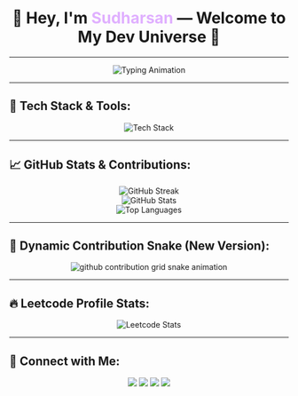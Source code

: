<h1 align="center">🚀 Hey, I'm <span style="color:#E0B0FF">Sudharsan</span> — Welcome to My Dev Universe 🌌</h1>

---

<p align="center">
  <img src="https://readme-typing-svg.herokuapp.com?font=Fira+Code&size=24&pause=1000&color=E0B0FF&center=true&vCenter=true&width=500&lines=Full+Stack+Web+Developer;MERN+Stack+Explorer;Frontend+Magician;Building+Cool+Stuff+Daily" alt="Typing Animation" />
</p>

---

## 🚀 **Tech Stack & Tools:**
<p align="center">
  <img src="https://skillicons.dev/icons?i=react,nodejs,express,mongodb,tailwind,js,html,css,git,github,vscode,docker,figma" alt="Tech Stack" />
</p>

---

## 📈 **GitHub Stats & Contributions:**

<p align="center">
  <img src="https://github-readme-streak-stats.herokuapp.com?user=SUDHARSAN-KSRCT&theme=tokyonight&hide_border=false" alt="GitHub Streak" />
  <br />
  <img src="https://github-readme-stats.vercel.app/api?username=SUDHARSAN-KSRCT&show_icons=true&theme=tokyonight&hide_border=false" alt="GitHub Stats" />
  <br />
  <img src="https://github-readme-stats.vercel.app/api/top-langs/?username=SUDHARSAN-KSRCT&layout=compact&theme=tokyonight" alt="Top Languages" />
</p>

---

## 🐍 **Dynamic Contribution Snake (New Version)**:

<p align="center">
  <picture>
    <source media="(prefers-color-scheme: dark)" srcset="https://raw.githubusercontent.com/SUDHARSAN-KSRCT/SUDHARSAN-KSRCT/output/github-contribution-grid-snake-dark.svg" />
    <source media="(prefers-color-scheme: light)" srcset="https://raw.githubusercontent.com/SUDHARSAN-KSRCT/SUDHARSAN-KSRCT/output/github-contribution-grid-snake.svg" />
    <img alt="github contribution grid snake animation" src="https://raw.githubusercontent.com/SUDHARSAN-KSRCT/SUDHARSAN-KSRCT/output/github-contribution-grid-snake.svg" />
  </picture>
</p>

---

## 🔥 **Leetcode Profile Stats**:

<p align="center">
  <img src="https://leetcard.jacoblin.cool/SUDHARSAN-KSRCT?theme=dark&font=Fira+Code&ext=contest" alt="Leetcode Stats" />
</p>

---

## 🌟 **Connect with Me:**

<p align="center">
  <a href="https://www.linkedin.com/in/sudharsan"><img src="https://img.shields.io/badge/LinkedIn-blue?style=for-the-badge&logo=linkedin"/></a>
  <a href="https://twitter.com/sudharsan"><img src="https://img.shields.io/badge/Twitter-%231DA1F2.svg?style=for-the-badge&logo=twitter&logoColor=white"/></a>
  <a href="mailto:sudharsan.ksrct@gmail.com"><img src="https://img.shields.io/badge/Email-D14836?style=for-the-badge&logo=gmail&logoColor=white"/></a>
  <a href="https://leetcode.com/SUDHARSAN-KSRCT/"><img src="https://img.shields.io/badge/Leetcode-%23FFA116?style=for-the-badge&logo=leetcode&logoColor=white" /></a>
</p>
